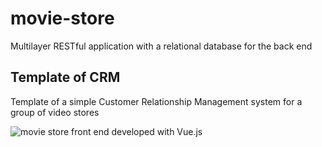 # movie-store
Multilayer RESTful application with a relational database for the back end

## Template of CRM
Template of a simple Customer Relationship Management system for a group of video stores

![movie store front end developed with Vue.js]()
